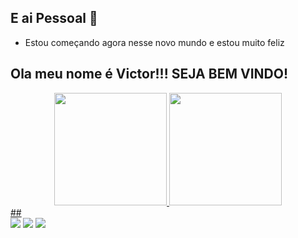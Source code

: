 ## E ai Pessoal 👋
   
 - Estou começando agora nesse novo mundo 
  e estou muito feliz 
  
  ## Ola meu nome é Victor!!! SEJA BEM VINDO!
<div align="center">
  <a href="https://github.com/rvick">
  <img height="180em" src="https://github-readme-stats.vercel.app/api?username=vick&show_icons=true&theme=dark&include_all_commits=true&count_private=true"/>
  <img height="180em" src="https://github-readme-stats.vercel.app/api/top-langs/?username=vick&layout=compact&langs_count=7&theme=dark"/>
</div>
  ##
 
<div> 
  <a href="https://www.youtube.com/channel/UCRIMof1oAwM6etqTuiuNj8Q" target="_blank"><img src="https://img.shields.io/badge/YouTube-FF0000?style=for-the-badge&logo=youtube&logoColor=white" target="_blank"></a>
  <a href="https://www.instagram.com/eu_victin/" target="_blank"><img src="https://img.shields.io/badge/-Instagram-%23E4405F?style=for-the-badge&logo=instagram&logoColor=white" target="_blank"></a>
  <a href="https://www.facebook.com/profile.php?id=100017940162109" target="_blank"><img src="https://img.shields.io/badge/Facebook-1877F2?style=for-the-badge&logo=facebook&logoColor=white" target="_blank">
</div>
